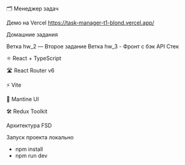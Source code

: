 🗂️ Менеджер задач

Демо на Vercel
https://task-manager-t1-blond.vercel.app/

Домашние задания

Ветка hw_2 — Второе задание
Ветка hw_3 - Фронт с бэк API
Стек

⚛️ React + TypeScript

🛣️ React Router v6

⚡ Vite

🎨 Mantine UI

🛠️ Redux Toolkit

Архитектура FSD

Запуск проекта локально

- npm install
- npm run dev 
